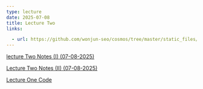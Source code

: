 ```yaml
---
type: lecture
date: 2025-07-08
title: Lecture Two
links: 

  - url: https://github.com/wonjun-seo/cosmos/tree/master/static_files/presentations/lecture_two
---
```



[lecture Two Notes (I) (07-08-2025)](https://github.com/wonjun-seo/cosmos/blob/master/static_files/presentations/lecture_two/notes/DA(1).pdf)

[Lecture Two Notes (II) (07-08-2025)](https://github.com/wonjun-seo/cosmos/blob/master/static_files/presentations/lecture_two/notes/DA(2).pdf)

[Lecture One Code](https://github.com/wonjun-seo/cosmos/tree/master/static_files/presentations/lecture_two)